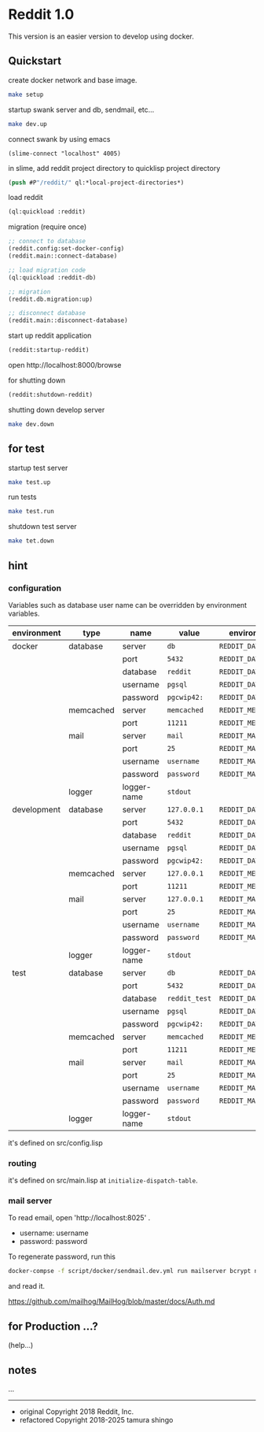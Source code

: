 # Reddit 1.0

This version is an easier version to develop using docker.

## Quickstart

create docker network and base image.

```sh
make setup
```

startup swank server and db, sendmail, etc...

```sh
make dev.up
```

connect swank by using emacs

```elisp
(slime-connect "localhost" 4005)
```

in slime, add reddit project directory to quicklisp project directory

```lisp
(push #P"/reddit/" ql:*local-project-directories*)
```


load reddit

```lisp
(ql:quickload :reddit)
```

migration (require once)

```lisp
;; connect to database
(reddit.config:set-docker-config)
(reddit.main::connect-database)

;; load migration code
(ql:quickload :reddit-db)

;; migration
(reddit.db.migration:up)

;; disconnect database
(reddit.main::disconnect-database)
```

start up reddit application


```lisp
(reddit:startup-reddit)
```


open http://localhost:8000/browse

for shutting down

```lisp
(reddit:shutdown-reddit)
```


shutting down develop server

```sh
make dev.down
```


## for test

startup test server

```sh
make test.up
```

run tests

```sh
make test.run
```

shutdown test server

```sh
make tet.down
```


## hint


### configuration

Variables such as database user name can be overridden by environment variables.


| environment | type      | name        | value         | environment vriable        |
| ----------- | --------- | ----------- | ------------- | -------------------------- |
| docker      | database  | server      | `db`          | `REDDIT_DATABASE_SERVER`   |
|             |           | port        | `5432`        | `REDDIT_DATABASE_PORT`     |
|             |           | database    | `reddit`      | `REDDIT_DATABASE_DATABASE` |
|             |           | username    | `pgsql`       | `REDDIT_DATABASE_USERNAME` |
|             |           | password    | `pgcwip42:`   | `REDDIT_DATABASE_PASSWORD` |
|             | memcached | server      | `memcached`   | `REDDIT_MEMCACHED_SERVER`  |
|             |           | port        | `11211`       | `REDDIT_MEMCACHED_PORT`    |
|             | mail      | server      | `mail`        | `REDDIT_MAIL_SERVER`       |
|             |           | port        | `25`          | `REDDIT_MAIL_PORT`         |
|             |           | username    | `username`    | `REDDIT_MAIL_USERNAME`     |
|             |           | password    | `password`    | `REDDIT_MAIL_PASSWORD`     |
|             | logger    | logger-name | `stdout`      |                            |
| development | database  | server      | `127.0.0.1`   | `REDDIT_DATABASE_SERVER`   |
|             |           | port        | `5432`        | `REDDIT_DATABASE_PORT`     |
|             |           | database    | `reddit`      | `REDDIT_DATABASE_DATABASE` |
|             |           | username    | `pgsql`       | `REDDIT_DATABASE_USERNAME` |
|             |           | password    | `pgcwip42:`   | `REDDIT_DATABASE_PASSWORD` |
|             | memcached | server      | `127.0.0.1`   | `REDDIT_MEMCACHED_SERVER`  |
|             |           | port        | `11211`       | `REDDIT_MEMCACHED_PORT`    |
|             | mail      | server      | `127.0.0.1`   | `REDDIT_MAIL_SERVER`       |
|             |           | port        | `25`          | `REDDIT_MAIL_PORT`         |
|             |           | username    | `username`    | `REDDIT_MAIL_USERNAME`     |
|             |           | password    | `password`    | `REDDIT_MAIL_PASSWORD`     |
|             | logger    | logger-name | `stdout`      |                            |
| test        | database  | server      | `db`          | `REDDIT_DATABASE_SERVER`   |
|             |           | port        | `5432`        | `REDDIT_DATABASE_PORT`     |
|             |           | database    | `reddit_test` | `REDDIT_DATABASE_DATABASE` |
|             |           | username    | `pgsql`       | `REDDIT_DATABASE_USERNAME` |
|             |           | password    | `pgcwip42:`   | `REDDIT_DATABASE_PASSWORD` |
|             | memcached | server      | `memcached`   | `REDDIT_MEMCACHED_SERVER`  |
|             |           | port        | `11211`       | `REDDIT_MEMCACHED_PORT`    |
|             | mail      | server      | `mail`        | `REDDIT_MAIL_SERVER`       |
|             |           | port        | `25`          | `REDDIT_MAIL_PORT`         |
|             |           | username    | `username`    | `REDDIT_MAIL_USERNAME`     |
|             |           | password    | `password`    | `REDDIT_MAIL_PASSWORD`     |
|             | logger    | logger-name | `stdout`      |                            |


it's defined on src/config.lisp


### routing

it's defined on src/main.lisp at `initialize-dispatch-table`.

### mail server

To read email, open 'http://localhost:8025' .

- username: username
- password: password


To regenerate password, run this

```sh
docker-compse -f script/docker/sendmail.dev.yml run mailserver bcrypt newpassword
```

and read it.

https://github.com/mailhog/MailHog/blob/master/docs/Auth.md



## for Production ...?

(help...)


## notes

...

---
- original Copyright 2018 Reddit, Inc.
- refactored Copyright 2018-2025 tamura shingo
